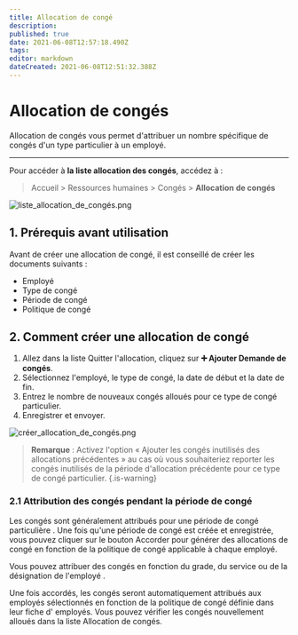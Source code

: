 ```yaml
---
title: Allocation de congé
description: 
published: true
date: 2021-06-08T12:57:18.490Z
tags: 
editor: markdown
dateCreated: 2021-06-08T12:51:32.388Z
---
```


# Allocation de congés

Allocation de congés vous permet d'attribuer un nombre spécifique de congés d'un type particulier à un employé.

---

Pour accéder à **la liste allocation des congés**, accédez à :

> Accueil > Ressources humaines > Congés > **Allocation de congés**

![liste_allocation_de_congés.png](/humains-ressources/leave-allocation/liste_allocation_de_congés.png)

## 1. Prérequis avant utilisation

Avant de créer une allocation de congé, il est conseillé de créer les documents suivants :

- Employé
- Type de congé
- Période de congé
- Politique de congé

## 2. Comment créer une allocation de congé

1. Allez dans la liste Quitter l'allocation, cliquez sur **:heavy_plus_sign: Ajouter Demande de congés**.
2. Sélectionnez l'employé, le type de congé, la date de début et la date de fin.
3. Entrez le nombre de nouveaux congés alloués pour ce type de congé particulier.
4. Enregistrer et envoyer.

![créer_allocation_de_congés.png](/humains-ressources/leave-allocation/créer_allocation_de_congés.png)

> **Remarque** : Activez l'option « Ajouter les congés inutilisés des allocations précédentes » au cas où vous souhaiteriez reporter les congés inutilisés de la période d'allocation précédente pour ce type de congé particulier.
{.is-warning}

### 2.1 Attribution des congés pendant la période de congé

Les congés sont généralement attribués pour une période de congé particulière . Une fois qu'une période de congé est créée et enregistrée, vous pouvez cliquer sur le bouton Accorder pour générer des allocations de congé en fonction de la politique de congé applicable à chaque employé.

Vous pouvez attribuer des congés en fonction du grade, du service ou de la désignation de l'employé .

Une fois accordés, les congés seront automatiquement attribués aux employés sélectionnés en fonction de la politique de congé définie dans leur fiche d' employés. Vous pouvez vérifier les congés nouvellement alloués dans la liste Allocation de congés.